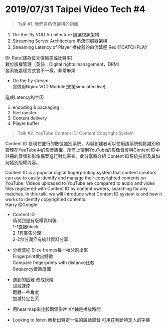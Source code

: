 # 2019/07/31 Taipei Video Tech #4

>Talk #1. 我們與串流架構的距離  

1. On-the-fly VOD Architecture 隨選視訊架構
2. Streaming Server Architecture 串流伺服器架構
3. Streaming Latency of Player 播放器的串流延遲
Rex @CATCHPLAY  
  
Bit Rate(譯為位元傳輸率或比特率)  
數位版權管理（英語：Digital rights management，DRM）  
各系統處理方式會不一樣，非常麻煩  

- On the fly stream   
實做用Nginx VOD Module(支援simulated live)  

造成Latency的主因  
1. encoding & packaging   
2. file transfer  
3. Content delivery   
4. Player buffer   
  
>Talk #2. YouTube Content ID: Content Copyright System  

Content ID 是現在盛行的數位識別系統，內容創建者可以使用該系統輕鬆識別和管理在YouTube中的影音版權。所有上傳到YouTube的影像皆會與Content ID中註冊的音頻和影像檔案進行對比審查。此分享將介紹 Content ID系統技術及其如何識別版權內容。  
  
Content ID is a popular digital fingerprinting system that content creators can use to easily identify and manage their copyrighted contents on YouTube. Videos uploaded to YouTube are compared to audio and video files registered with Content ID by content owners, searching for any matches. In this talk, we will introduce what Content ID system is and how it works to identify copyrighted contents.  
Harry @Google  
  
- Content ID   
偵測到是有版權資料後  
1-1直接block  
2-1有廣告分潤  
2-2無分潤但有統計資料分享  
  
- 分析流程
Slice frames每一禎分割出來  
Fingerprint做出特徵  
Compare fingerprints with distance比較  
Sequency做熱度圖  
  
- 遇到的困難
改成灰階  
加減速度  
翻轉一些角度  
加減特定色系  

- 用heat map來比較兩個影片
XY軸是播放時間

- Looking to listen
解析出特定一位的說話聲音
可用在判斷特定人的字幕  